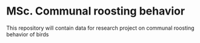 # MSc. Communal roosting behavior
This repository will contain data for research project on communal roosting behavior of birds
